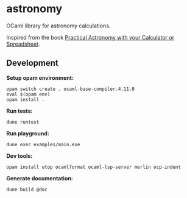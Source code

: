 # astronomy

OCaml library for astronomy calculations.

Inspired from the book [Practical Astronomy with your Calculator or Spreadsheet](https://www.amazon.com/Practical-Astronomy-your-Calculator-Spreadsheet-ebook/dp/B00E3UR5FQ/ref=sr_1_1?dchild=1&keywords=Practical+Astronomy+with+your+Calculator+or+Spreadsheet&qid=1626079939&sr=8-1).

## Development

**Setup opam environment:**

```shell
opam switch create . ocaml-base-compiler.4.11.0
eval $(opam env)
opam install .
```

**Run tests:**

```shell
dune runtest
```

**Run playground:**

```shell
dune exec examples/main.exe
```

**Dev tools:**

```shell
opam install utop ocamlformat ocaml-lsp-server merlin ocp-indent
```

**Generate documentation:**

```shell
dune build @doc
```